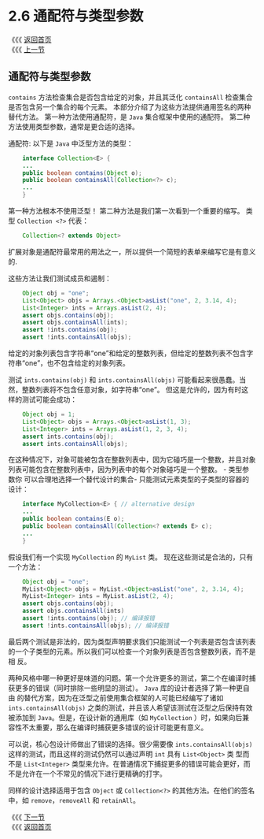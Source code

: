 # 2.6 通配符与类型参数

《《《 [返回首页](../../)   
 《《《 [上一节](https://github.com/zerotoneorg/Java-Generics-and-Collections/tree/904c200b3b22f4126db9eb28f4b3cc2751900a1d/ch02/05_Arrays.md)

## 通配符与类型参数

`contains` 方法检查集合是否包含给定的对象，并且其泛化 `containsAll` 检查集合是否包含另一个集合的每个元素。 本部分介绍了为这些方法提供通用签名的两种 替代方法。 第一种方法使用通配符，是 `Java` 集合框架中使用的通配符。 第二种方法使用类型参数，通常是更合适的选择。

通配符: 以下是 `Java` 中泛型方法的类型：

```java
    interface Collection<E> {
    ...
    public boolean contains(Object o);
    public boolean containsAll(Collection<?> c);
    ...
    }
```

第一种方法根本不使用泛型！ 第二种方法是我们第一次看到一个重要的缩写。 类型 `Collection <?>` 代表：

```java
    Collection<? extends Object>
```

扩展对象是通配符最常用的用法之一，所以提供一个简短的表单来编写它是有意义的.

这些方法让我们测试成员和遏制：

```java
    Object obj = "one";
    List<Object> objs = Arrays.<Object>asList("one", 2, 3.14, 4);
    List<Integer> ints = Arrays.asList(2, 4);
    assert objs.contains(obj);
    assert objs.containsAll(ints);
    assert !ints.contains(obj);
    assert !ints.containsAll(objs);
```

给定的对象列表包含字符串“one”和给定的整数列表，但给定的整数列表不包含字符串“one”，也不包含给定的对象列表。

测试 `ints.contains(obj)` 和 `ints.containsAll(objs)` 可能看起来很愚蠢。当然，整数列表将不包含任意对象，如字符串“one”。 但这是允许的，因为有时这 样的测试可能会成功：

```java
    Object obj = 1;
    List<Object> objs = Arrays.<Object>asList(1, 3);
    List<Integer> ints = Arrays.asList(1, 2, 3, 4);
    assert ints.contains(obj);
    assert ints.containsAll(objs);
```

在这种情况下，对象可能被包含在整数列表中，因为它碰巧是一个整数，并且对象列表可能包含在整数列表中，因为列表中的每个对象碰巧是一个整数。 - 类型参数你 可以合理地选择一个替代设计的集合- 只能测试元素类型的子类型的容器的设计：

```java
    interface MyCollection<E> { // alternative design
    ...
    public boolean contains(E o);
    public boolean containsAll(Collection<? extends E> c);
    ...
    }
```

假设我们有一个实现 `MyCollection` 的 `MyList` 类。 现在这些测试是合法的，只有一个方法：

```java
    Object obj = "one";
    MyList<Object> objs = MyList.<Object>asList("one", 2, 3.14, 4);
    MyList<Integer> ints = MyList.asList(2, 4);
    assert objs.contains(obj);
    assert objs.containsAll(ints)
    assert !ints.contains(obj); // 编译报错
    assert !ints.containsAll(objs); // 编译报错
```

最后两个测试是非法的，因为类型声明要求我们只能测试一个列表是否包含该列表的一个子类型的元素。所以我们可以检查一个对象列表是否包含整数列表，而不是相 反。

两种风格中哪一种更好是味道的问题。第一个允许更多的测试，第二个在编译时捕获更多的错误（同时排除一些明显的测试）。 `Java` 库的设计者选择了第一种更自由 的替代方案，因为在泛型之前使用集合框架的人可能已经编写了诸如 `ints.containsAll(objs)` 之类的测试，并且该人希望该测试在泛型之后保持有效被添加到 `Java`。但是，在设计新的通用库（如 `MyCollection` ）时，如果向后兼容性不太重要，那么在编译时捕获更多错误的设计可能更有意义。

可以说，核心包设计师做出了错误的选择。很少需要像 `ints.containsAll(objs)` 这样的测试，而且这样的测试仍然可以通过声明 `int` 具有 `List<Object>` 类 型而不是 `List<Integer>` 类型来允许。在普通情况下捕捉更多的错误可能会更好，而不是允许在一个不常见的情况下进行更精确的打字。

同样的设计选择适用于包含 `Object` 或 `Collection<?>` 的其他方法。在他们的签名中，如 `remove`，`removeAll` 和 `retainAll`。

《《《 [下一节](2.7-tong-pei-fu-bu-huo.md)   
 《《《 [返回首页](../../)

